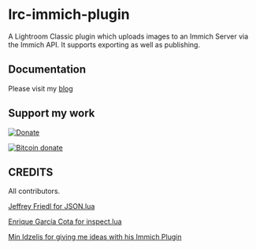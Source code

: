 # lrc-immich-plugin

A Lightroom Classic plugin which uploads images to an Immich Server via the Immich API.
It supports exporting as well as publishing.

## Documentation
Please visit my [blog](https://blog.fokuspunk.de/lrc-immich-plugin/)

## Support my work

[![Donate](https://img.shields.io/badge/Donate-PayPal-green.svg)](https://www.paypal.com/donate/?hosted_button_id=2LL4K9LN5CFA6)

[![Bitcoin donate](https://bitcoli.com/img/logo-20.png)](https://bitcoli.com/donate/boandlk)

## CREDITS

All contributors.

[Jeffrey Friedl for JSON.lua](http://regex.info/blog/lua/json)

[Enrique García Cota for inspect.lua](https://github.com/kikito/inspect.lua)

[Min Idzelis for giving me ideas with his Immich Plugin](https://github.com/midzelis/mi.Immich.Publisher)



